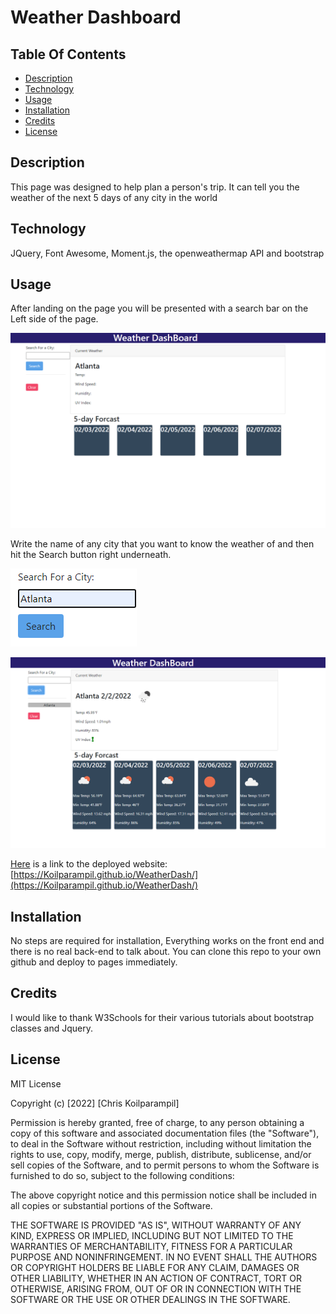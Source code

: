 # Weather Dashboard
## Table Of Contents
- [Description](#Description)
- [Technology](#Technology)
- [Usage](#usage)
- [Installation](#installation)
- [Credits](#Credits)
- [License](#license)

## Description

This page was designed to help plan a person's trip. It can tell you the weather of the next 5 days of any city in the world

## Technology

JQuery, Font Awesome, Moment.js, the openweathermap API  and bootstrap 


## Usage

After landing on the page you will be presented with a search bar on the Left side of the page. 

![Full Webpage](Assets/img/Screenshot_of_Full_page.png)


Write the name of any city that you want to know the weather of and then hit the Search button right underneath. 

![Test message](Assets/img/Test_message.png)

![Test message](Assets/img/TestClick.png)

[Here](https://Koilparampil.github.io/WeatherDash/) is a link to the deployed website: [https://Koilparampil.github.io/WeatherDash/](https://Koilparampil.github.io/WeatherDash/)

## Installation

No steps are required for installation, Everything works on the front end and there is no real back-end to talk about. You can clone this repo to your own github and deploy to pages immediately.

## Credits
 
I would like to thank W3Schools for their various tutorials about bootstrap classes and Jquery.


## License

MIT License

Copyright (c) [2022] [Chris Koilparampil]

Permission is hereby granted, free of charge, to any person obtaining a copy
of this software and associated documentation files (the "Software"), to deal
in the Software without restriction, including without limitation the rights
to use, copy, modify, merge, publish, distribute, sublicense, and/or sell
copies of the Software, and to permit persons to whom the Software is
furnished to do so, subject to the following conditions:

The above copyright notice and this permission notice shall be included in all
copies or substantial portions of the Software.

THE SOFTWARE IS PROVIDED "AS IS", WITHOUT WARRANTY OF ANY KIND, EXPRESS OR
IMPLIED, INCLUDING BUT NOT LIMITED TO THE WARRANTIES OF MERCHANTABILITY,
FITNESS FOR A PARTICULAR PURPOSE AND NONINFRINGEMENT. IN NO EVENT SHALL THE
AUTHORS OR COPYRIGHT HOLDERS BE LIABLE FOR ANY CLAIM, DAMAGES OR OTHER
LIABILITY, WHETHER IN AN ACTION OF CONTRACT, TORT OR OTHERWISE, ARISING FROM,
OUT OF OR IN CONNECTION WITH THE SOFTWARE OR THE USE OR OTHER DEALINGS IN THE
SOFTWARE.
